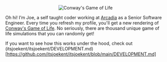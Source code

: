 <p align="center">
  <img src="https://readme-gifs.joekent.nyc/" alt="Conway's Game of Life">
</p>

Oh hi! I’m Joe, a self taught coder working at [Arcadia](https://www.arcadia.com/) as a Senior Software Engineer. Every time you refresh my profile, you'll get a new rendering of [Conway's Game of Life](https://en.wikipedia.org/wiki/Conway%27s_Game_of_Life). No seriously, there are thousand unique game of life simulations that you can randomly get!

If you want to see how this works under the hood, check out (itsjoekent/itsjoekent/DEVELOPMENT.md)[https://github.com/itsjoekent/itsjoekent/blob/main/DEVELOPMENT.md]
